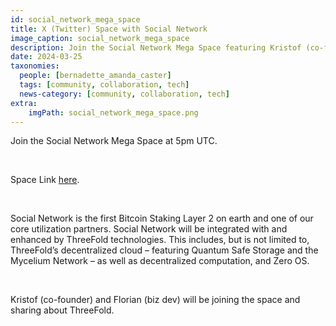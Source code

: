 ```yaml
---
id: social_network_mega_space
title: X (Twitter) Space with Social Network
image_caption: social_network_mega_space
description: Join the Social Network Mega Space featuring Kristof (co-founder) and Florian (biz dev).
date: 2024-03-25
taxonomies:
  people: [bernadette_amanda_caster]
  tags: [community, collaboration, tech]
  news-category: [community, collaboration, tech]
extra:
    imgPath: social_network_mega_space.png
---
```


Join the Social Network Mega Space at 5pm UTC.

<br/>

Space Link [here](https://twitter.com/i/spaces/1BdxYrPBpAAKX).

</br>

Social Network is the first Bitcoin Staking Layer 2 on earth and one of our core utilization partners. Social Network will be integrated with and enhanced by ThreeFold technologies. This includes, but is not limited to, ThreeFold’s decentralized cloud – featuring Quantum Safe Storage and the Mycelium Network – as well as decentralized computation, and Zero OS.

</br>

Kristof (co-founder) and Florian (biz dev) will be joining the space and sharing about ThreeFold. 

